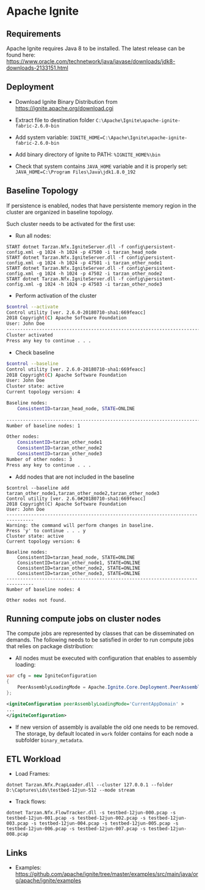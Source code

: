 # Apache Ignite

## Requirements
Apache Ignite requires Java 8 to be installed. The latest release can be found here: https://www.oracle.com/technetwork/java/javase/downloads/jdk8-downloads-2133151.html 

## Deployment

* Download Ignite Binary Distribution from https://ignite.apache.org/download.cgi

* Extract file to destination folder `C:\Apache\Ignite\apache-ignite-fabric-2.6.0-bin`

* Add system variable: `IGNITE_HOME=C:\Apache\Ignite\apache-ignite-fabric-2.6.0-bin`

* Add binary directory of Ignite to PATH: `%IGNITE_HOME%\bin`

* Check that system contains `JAVA_HOME` variable and it is properly set: `JAVA_HOME=C:\Program Files\Java\jdk1.8.0_192`

## Baseline Topology
If persistence is enabled, nodes that have persistente memory region in the cluster are organized in baseline topology. 

Such cluster needs to be activated for the first use:

* Run all nodes:
```
START dotnet Tarzan.Nfx.IgniteServer.dll -f config\persistent-config.xml -g 1024 -h 1024 -p 47500 -i tarzan_head_node
START dotnet Tarzan.Nfx.IgniteServer.dll -f config\persistent-config.xml -g 1024 -h 1024 -p 47501 -i tarzan_other_node1
START dotnet Tarzan.Nfx.IgniteServer.dll -f config\persistent-config.xml -g 1024 -h 1024 -p 47502 -i tarzan_other_node2
START dotnet Tarzan.Nfx.IgniteServer.dll -f config\persistent-config.xml -g 1024 -h 1024 -p 47503 -i tarzan_other_node3
```

* Perform activation of the cluster

```bash
$control --activate
Control utility [ver. 2.6.0-20180710-sha1:669feacc]
2018 Copyright(C) Apache Software Foundation
User: John Doe
--------------------------------------------------------------------------------
Cluster activated
Press any key to continue . . .
```

* Check baseline

```bash
$control --baseline
Control utility [ver. 2.6.0-20180710-sha1:669feacc]
2018 Copyright(C) Apache Software Foundation
User: John Doe
Cluster state: active
Current topology version: 4

Baseline nodes:
    ConsistentID=tarzan_head_node, STATE=ONLINE
   
--------------------------------------------------------------------------------
Number of baseline nodes: 1

Other nodes:
    ConsistentID=tarzan_other_node1
    ConsistentID=tarzan_other_node2
    ConsistentID=tarzan_other_node3
Number of other nodes: 3
Press any key to continue . . .

```

* Add nodes that are not included in the baseline

```
$control --baseline add tarzan_other_node1,tarzan_other_node2,tarzan_other_node3
Control utility [ver. 2.6.0#20180710-sha1:669feacc]
2018 Copyright(C) Apache Software Foundation
User: John Doe
--------------------------------------------------------------------------------
Warning: the command will perform changes in baseline.
Press 'y' to continue . . . y
Cluster state: active
Current topology version: 6

Baseline nodes:
    ConsistentID=tarzan_head_node, STATE=ONLINE
    ConsistentID=tarzan_other_node1, STATE=ONLINE
    ConsistentID=tarzan_other_node2, STATE=ONLINE
    ConsistentID=tarzan_other_node3, STATE=ONLINE
--------------------------------------------------------------------------------
Number of baseline nodes: 4

Other nodes not found.
```

## Running compute jobs on cluster nodes
The compute jobs are represented by classes that can be disseminated on demands.
The following needs to be satisfied in order to run compute jobs that relies on package distribution:

* All nodes must be executed with configuration that enables to assembly loading:

```csharp
var cfg = new IgniteConfiguration
{
    PeerAssemblyLoadingMode = Apache.Ignite.Core.Deployment.PeerAssemblyLoadingMode.CurrentAppDomain
};
```
```xml
<igniteConfiguration peerAssemblyLoadingMode='CurrentAppDomain' >
...
</igniteConfiguration>
```

* If new version of assembly is available the old one needs to be removed. The storage, by default located in ```work``` folder 
contains for each node a subfolder ```binary_metadata```.


## ETL Workload

* Load Frames:

```
dotnet Tarzan.Nfx.PcapLoader.dll --cluster 127.0.0.1 --folder D:\Captures\ids\testbed-12jun-512 --mode stream
```


* Track flows:

```
dotnet Tarzan.Nfx.FlowTracker.dll -s testbed-12jun-000.pcap -s testbed-12jun-001.pcap -s testbed-12jun-002.pcap -s testbed-12jun-003.pcap -s testbed-12jun-004.pcap -s testbed-12jun-005.pcap -s testbed-12jun-006.pcap -s testbed-12jun-007.pcap -s testbed-12jun-008.pcap
```



## Links

* Examples: https://github.com/apache/ignite/tree/master/examples/src/main/java/org/apache/ignite/examples
